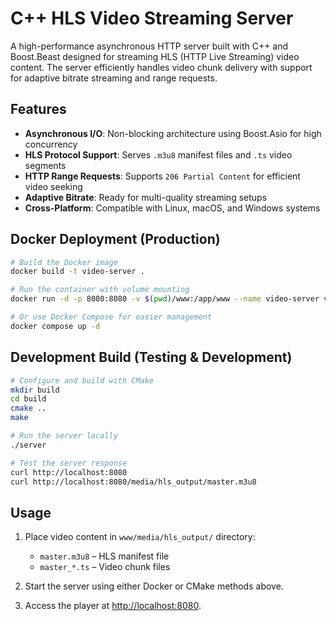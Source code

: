 # C++ HLS Video Streaming Server

A high-performance asynchronous HTTP server built with C++ and Boost.Beast designed for streaming HLS (HTTP Live Streaming) video content. The server efficiently handles video chunk delivery with support for adaptive bitrate streaming and range requests.

## Features

- **Asynchronous I/O**: Non-blocking architecture using Boost.Asio for high concurrency  
- **HLS Protocol Support**: Serves `.m3u8` manifest files and `.ts` video segments  
- **HTTP Range Requests**: Supports `206 Partial Content` for efficient video seeking  
- **Adaptive Bitrate**: Ready for multi-quality streaming setups  
- **Cross-Platform**: Compatible with Linux, macOS, and Windows systems  


## Docker Deployment (Production)

```bash
# Build the Docker image
docker build -t video-server .

# Run the container with volume mounting
docker run -d -p 8080:8080 -v $(pwd)/www:/app/www --name video-server video-server

# Or use Docker Compose for easier management
docker compose up -d
```

## Development Build (Testing & Development)
```bash
# Configure and build with CMake
mkdir build
cd build
cmake ..
make 

# Run the server locally
./server

# Test the server response
curl http://localhost:8080
curl http://localhost:8080/media/hls_output/master.m3u8
```

## Usage

1. Place video content in `www/media/hls_output/` directory:  
   - `master.m3u8` – HLS manifest file  
   - `master_*.ts` – Video chunk files  

2. Start the server using either Docker or CMake methods above.  

3. Access the player at [http://localhost:8080](http://localhost:8080).  

